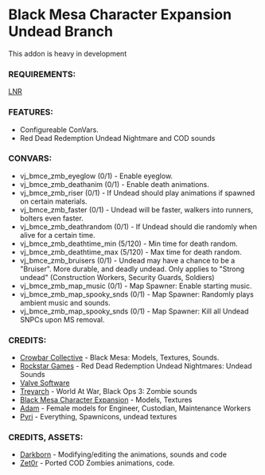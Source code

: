 # Black Mesa Character Expansion Undead Branch
This addon is heavy in development

### REQUIREMENTS:
[LNR](https://steamcommunity.com/sharedfiles/filedetails/?id=1879776316)

### FEATURES:
- Configureable ConVars.
- Red Dead Redemption Undead Nightmare and COD sounds

### CONVARS:
- vj_bmce_zmb_eyeglow (0/1) - Enable eyeglow.
- vj_bmce_zmb_deathanim (0/1) - Enable death animations.
- vj_bmce_zmb_riser (0/1) - If Undead should play animations if spawned on certain materials.
- vj_bmce_zmb_faster (0/1) - Undead will be faster, walkers into runners, bolters even faster.
- vj_bmce_zmb_deathrandom (0/1) - If Undead should die randomly when alive for a certain time.
- vj_bmce_zmb_deathtime_min (5/120) - Min time for death random.
- vj_bmce_zmb_deathtime_max (5/120) - Max time for death random.
- vj_bmce_zmb_bruisers (0/1) - Undead may have a chance to be a "Bruiser". More durable, and deadly undead. Only applies to "Strong undead" (Construction Workers, Security Guards, Soldiers)
- vj_bmce_zmb_map_music (0/1) - Map Spawner: Enable starting music.
- vj_bmce_zmb_map_spooky_snds (0/1) - Map Spawner: Randomly plays ambient music and sounds.
- vj_bmce_zmb_map_spooky_snds (0/1) - Map Spawner: Kill all Undead SNPCs upon MS removal.

### CREDITS:
- [Crowbar Collective](https://www.crowbarcollective.com/) - Black Mesa: Models, Textures, Sounds.
- [Rockstar Games](https://www.rockstargames.com/) - Red Dead Redemption Undead Nightmares: Undead Sounds
- [Valve Software](https://www.valvesoftware.com)
- [Treyarch](https://www.treyarch.com/) - World At War, Black Ops 3: Zombie sounds
- [Black Mesa Character Expansion](https://steamcommunity.com/sharedfiles/filedetails/?id=2068862348) - Models, Textures
- [Adam](https://steamcommunity.com/id/AdamIGuess/) - Female models for Engineer, Custodian, Maintenance Workers
- [Pyri](https://steamcommunity.com/id/swellseeker7820/) - Everything, Spawnicons, undead textures

### CREDITS, ASSETS:
- [Darkborn](https://steamcommunity.com/profiles/76561198353846936) - Modifying/editing the animations, sounds and code
- [Zet0r](https://steamcommunity.com/profiles/76561198041656915) - Ported COD Zombies animations, code.
